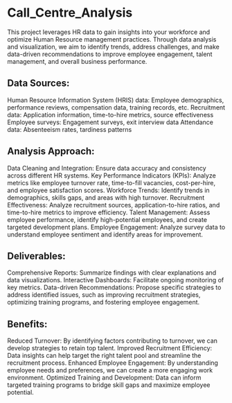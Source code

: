 # Call_Centre_Analysis
This project leverages HR data to gain insights into your workforce and optimize Human Resource management practices. Through data analysis and visualization, we aim to identify trends, address challenges, and make data-driven recommendations to improve employee engagement, talent management, and overall business performance.

## Data Sources:

Human Resource Information System (HRIS) data: Employee demographics, performance reviews, compensation data, training records, etc.
Recruitment data: Application information, time-to-hire metrics, source effectiveness
Employee surveys: Engagement surveys, exit interview data
Attendance data: Absenteeism rates, tardiness patterns

## Analysis Approach:

Data Cleaning and Integration: Ensure data accuracy and consistency across different HR systems.
Key Performance Indicators (KPIs): Analyze metrics like employee turnover rate, time-to-fill vacancies, cost-per-hire, and employee satisfaction scores.
Workforce Trends: Identify trends in demographics, skills gaps, and areas with high turnover.
Recruitment Effectiveness: Analyze recruitment sources, application-to-hire ratios, and time-to-hire metrics to improve efficiency.
Talent Management: Assess employee performance, identify high-potential employees, and create targeted development plans.
Employee Engagement: Analyze survey data to understand employee sentiment and identify areas for improvement.

## Deliverables:

Comprehensive Reports: Summarize findings with clear explanations and data visualizations.
Interactive Dashboards: Facilitate ongoing monitoring of key metrics.
Data-driven Recommendations: Propose specific strategies to address identified issues, such as improving recruitment strategies, optimizing training programs, and fostering employee engagement.

## Benefits:

Reduced Turnover: By identifying factors contributing to turnover, we can develop strategies to retain top talent.
Improved Recruitment Efficiency: Data insights can help target the right talent pool and streamline the recruitment process.
Enhanced Employee Engagement: By understanding employee needs and preferences, we can create a more engaging work environment.
Optimized Training and Development: Data can inform targeted training programs to bridge skill gaps and maximize employee potential.
